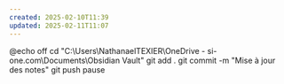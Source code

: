 ```yaml
---
created: 2025-02-10T11:39
updated: 2025-02-11T11:07
---
```

@echo off
cd "C:\Users\NathanaelTEXIER\OneDrive - si-one.com\Documents\Obsidian Vault"
git add .
git commit -m "Mise à jour des notes"
git push 
pause